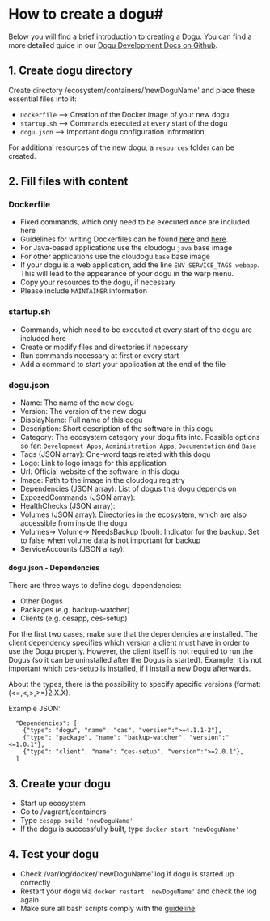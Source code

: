 # How to create a dogu#

Below you will find a brief introduction to creating a Dogu. You can find a more detailed guide in our [Dogu Development Docs on Github](https://github.com/cloudogu/dogu-development-docs/).

## 1. Create dogu directory
Create directory /ecosystem/containers/'newDoguName' and place these essential files into it:

 * `Dockerfile` --> Creation of the Docker image of your new dogu
 * `startup.sh` --> Commands executed at every start of the dogu
 * `dogu.json` --> Important dogu configuration information

For additional resources of the new dogu, a `resources` folder can be created.
## 2. Fill files with content
### Dockerfile
 * Fixed commands, which only need to be executed once are included here
 * Guidelines for writing Dockerfiles can be found [here](https://docs.docker.com/engine/reference/builder/) and [here](https://docs.docker.com/engine/userguide/eng-image/dockerfile_best-practices/). 
 * For Java-based applications use the cloudogu `java` base image
 * For other applications use the cloudogu `base` base image
 * If your dogu is a web application, add the line `ENV SERVICE_TAGS webapp`. This will lead to the appearance of your dogu in the warp menu.
 * Copy your resources to the dogu, if necessary
 * Please include `MAINTAINER` information

### startup.sh
 * Commands, which need to be executed at every start of the dogu are included here
 * Create or modify files and directories if necessary
 * Run commands necessary at first or every start
 * Add a command to start your application at the end of the file

### dogu.json
 * Name: The name of the new dogu
 * Version: The version of the new dogu
 * DisplayName: Full name of this dogu
 * Description: Short description of the software in this dogu
 * Category: The ecosystem category your dogu fits into. Possible options so far: `Development Apps`, `Administration Apps`, `Documentation` and `Base`
 * Tags (JSON array): One-word tags related with this dogu
 * Logo: Link to logo image for this application
 * Url: Official website of the software in this dogu
 * Image: Path to the image in the cloudogu registry
 * Dependencies (JSON array): List of dogus this dogu depends on
 * ExposedCommands (JSON array):
 * HealthChecks (JSON array): 
 * Volumes (JSON array): Directories in the ecosystem, which are also accessible from inside the dogu
 * Volumes-> Volume-> NeedsBackup (bool): Indicator for the backup. Set to false when volume data is not important for backup
 * ServiceAccounts (JSON array): 

#### dogu.json - Dependencies

There are three ways to define dogu dependencies:

* Other Dogus
* Packages (e.g. backup-watcher)
* Clients (e.g. cesapp, ces-setup)

For the first two cases, make sure that the dependencies are installed. The client dependency specifies which version a client must have in order to use the Dogu properly. However, the client itself is not required to run the Dogus (so it can be uninstalled after the Dogus is started). Example: It is not important which ces-setup is installed, if I install a new Dogu afterwards.

About the types, there is the possibility to specify specific versions (format: (<=,<,>,>=)2.X.X).

Example JSON:
 ```
   "Dependencies": [
     {"type": "dogu", "name": "cas", "version":">=4.1.1-2"},
     {"type": "package", "name": "backup-watcher", "version":"<=1.0.1"},
     {"type": "client", "name": "ces-setup", "version":">=2.0.1"},
   ]
 ```

## 3. Create your dogu
 * Start up ecosystem
 * Go to /vagrant/containers
 * Type `cesapp build 'newDoguName'`
 * If the dogu is successfully built, type `docker start 'newDoguName'`

## 4. Test your dogu
 * Check /var/log/docker/'newDoguName'.log if dogu is started up correctly
 * Restart your dogu via `docker restart 'newDoguName'` and check the log again
 * Make sure all bash scripts comply with the [guideline](bash-guideline.md) 
